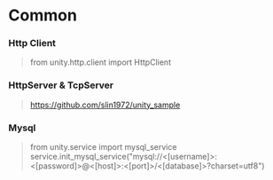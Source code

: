 # Common 
### Http Client 
>from unity.http.client import HttpClient 
### HttpServer & TcpServer 
>https://github.com/slin1972/unity_sample 
### Mysql 
>from unity.service import mysql_service 
>service.init_mysql_service("mysql://<[username]>:<[password]>@<[host]>:<[port]>/<[database]>?charset=utf8") 
